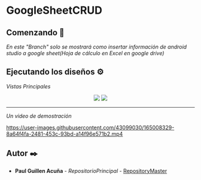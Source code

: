 # GoogleSheetCRUD

## Comenzando 🚀
_En este "Branch" solo se mostrará como insertar información de android studio a google sheet(Hoja de cálculo en Excel en google drive)_

## Ejecutando los diseños ⚙️

_Vistas Principales_

<p align="center">
 <img src="https://i.postimg.cc/1z5dvHFT/Screenshot-1650851759.png"/>
 <img src="https://i.postimg.cc/3RzbJQq5/Screenshot-1650851761.png"/>
</p>

---

_Un video de demostración_

https://user-images.githubusercontent.com/43099030/165008329-8a64f4fa-2481-453c-93bd-a14f96e571b2.mp4

## Autor ✒️

* **Paul Guillen Acuña** - *RepositorioPrincipal* - [RepositoryMaster](https://github.com/PaulGuillen/GoogleSheetCRUD/tree/master)
